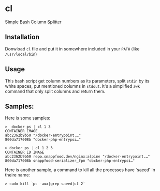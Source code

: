 # cl
Simple Bash Column Splitter

## Installation
Donwload `cl` file and put it in somewhere included in your `PATH` (like `/usr/local/bin`)

## Usage
This bash script get column numbers as its parameters, split `stdin` by its white spaces, put mentioned columns in `stdout`. It's a simplified `awk` command that only split columns and return them.

## Samples:
Here is some samples:

```
>  docker ps | cl 1 3
CONTAINER IMAGE
abc2362b9b50 "/docker-entrypoint.…"
800da717008b "docker-php-entrypoi…"
```

```
> docker ps | cl 1 2 3
CONTAINER ID IMAGE
abc2362b9b50 repo.snappfood.dev/nginx:alpine "/docker-entrypoint.…"
800da717008b snappfood-serializer_fpm "docker-php-entrypoi…"
```

Here is another sample, a command to kill all the processes have 'saeed' in theire name:
```
> sudo kill `ps -aux|grep saeed|cl 2`
```
